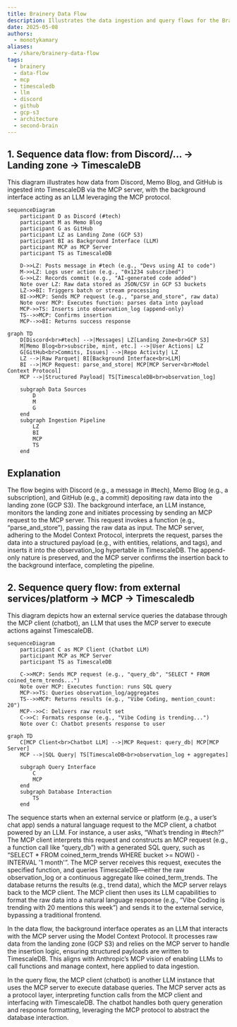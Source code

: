 ```yaml
---
title: Brainery Data Flow
description: Illustrates the data ingestion and query flows for the Brainery system, detailing how data from sources like Discord, Memo Blog, and GitHub is processed via MCP and stored in TimescaleDB, and how it's queried by an LLM-powered chatbot.
date: 2025-05-08
authors:
  - monotykamary
aliases:
  - /share/brainery-data-flow
tags:
  - brainery
  - data-flow
  - mcp
  - timescaledb
  - llm
  - discord
  - github
  - gcp-s3
  - architecture
  - second-brain
---
```


## 1. Sequence data flow: from Discord/... -> Landing zone -> TimescaleDB

This diagram illustrates how data from Discord, Memo Blog, and GitHub is ingested into TimescaleDB via the MCP server, with the background interface acting as an LLM leveraging the MCP protocol.

```mermaid
sequenceDiagram
    participant D as Discord (#tech)
    participant M as Memo Blog
    participant G as GitHub
    participant LZ as Landing Zone (GCP S3)
    participant BI as Background Interface (LLM)
    participant MCP as MCP Server
    participant TS as TimescaleDB

    D->>LZ: Posts message in #tech (e.g., "Devs using AI to code")
    M->>LZ: Logs user action (e.g., "0x1234 subscribed")
    G->>LZ: Records commit (e.g., "AI-generated code added")
    Note over LZ: Raw data stored as JSON/CSV in GCP S3 buckets
    LZ->>BI: Triggers batch or stream processing
    BI->>MCP: Sends MCP request (e.g., "parse_and_store", raw data)
    Note over MCP: Executes function: parses data into payload
    MCP->>TS: Inserts into observation_log (append-only)
    TS-->>MCP: Confirms insertion
    MCP-->>BI: Returns success response
```

```mermaid
graph TD
    D[Discord<br>#tech] -->|Messages| LZ[Landing Zone<br>GCP S3]
    M[Memo Blog<br>subscribe, mint, etc.] -->|User Actions| LZ
    G[GitHub<br>Commits, Issues] -->|Repo Activity| LZ
    LZ -->|Raw Parquet| BI[Background Interface<br>LLM]
    BI -->|MCP Request: parse_and_store| MCP[MCP Server<br>Model Context Protocol]
    MCP -->|Structured Payload| TS[TimescaleDB<br>observation_log]

    subgraph Data Sources
        D
        M
        G
    end
    subgraph Ingestion Pipeline
        LZ
        BI
        MCP
        TS
    end
```

## Explanation

The flow begins with Discord (e.g., a message in #tech), Memo Blog (e.g., a subscription), and GitHub (e.g., a commit) depositing raw data into the landing zone (GCP S3). The background interface, an LLM instance, monitors the landing zone and initiates processing by sending an MCP request to the MCP server. This request invokes a function (e.g., “parse_and_store”), passing the raw data as input. The MCP server, adhering to the Model Context Protocol, interprets the request, parses the data into a structured payload (e.g., with entities, relations, and tags), and inserts it into the observation_log hypertable in TimescaleDB. The append-only nature is preserved, and the MCP server confirms the insertion back to the background interface, completing the pipeline.

## 2. Sequence query flow: from external services/platform -> MCP -> Timescaledb

This diagram depicts how an external service queries the database through the MCP client (chatbot), an LLM that uses the MCP server to execute actions against TimescaleDB.

```mermaid
sequenceDiagram
    participant C as MCP Client (Chatbot LLM)
    participant MCP as MCP Server
    participant TS as TimescaleDB

    C->>MCP: Sends MCP request (e.g., "query_db", "SELECT * FROM coined_term_trends...")
    Note over MCP: Executes function: runs SQL query
    MCP->>TS: Queries observation_log/aggregates
    TS-->>MCP: Returns results (e.g., "Vibe Coding, mention_count: 20")
    MCP-->>C: Delivers raw result set
    C->>C: Formats response (e.g., "Vibe Coding is trending...")
    Note over C: Chatbot presents response to user
```

```mermaid
graph TD
    C[MCP Client<br>Chatbot LLM] -->|MCP Request: query_db| MCP[MCP Server]
    MCP -->|SQL Query| TS[TimescaleDB<br>observation_log + aggregates]

    subgraph Query Interface
        C
        MCP
    end
    subgraph Database Interaction
        TS
    end
```

The sequence starts when an external service or platform (e.g., a user’s chat app) sends a natural language request to the MCP client, a chatbot powered by an LLM. For instance, a user asks, “What’s trending in #tech?” The MCP client interprets this request and constructs an MCP request (e.g., a function call like “query_db”) with a generated SQL query, such as “SELECT * FROM coined_term_trends WHERE bucket >= NOW() - INTERVAL '1 month'”. The MCP server receives this request, executes the specified function, and queries TimescaleDB—either the raw observation_log or a continuous aggregate like coined_term_trends. The database returns the results (e.g., trend data), which the MCP server relays back to the MCP client. The MCP client then uses its LLM capabilities to format the raw data into a natural language response (e.g., “Vibe Coding is trending with 20 mentions this week”) and sends it to the external service, bypassing a traditional frontend.

In the data flow, the background interface operates as an LLM that interacts with the MCP server using the Model Context Protocol. It processes raw data from the landing zone (GCP S3) and relies on the MCP server to handle the insertion logic, ensuring structured payloads are written to TimescaleDB. This aligns with Anthropic’s MCP vision of enabling LLMs to call functions and manage context, here applied to data ingestion.

In the query flow, the MCP client (chatbot) is another LLM instance that uses the MCP server to execute database queries. The MCP server acts as a protocol layer, interpreting function calls from the MCP client and interfacing with TimescaleDB. The chatbot handles both query generation and response formatting, leveraging the MCP protocol to abstract the database interaction.
